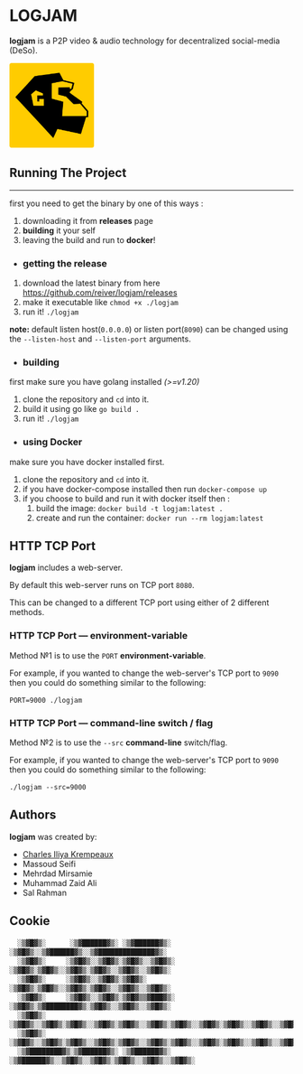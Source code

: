 # LOGJAM

**logjam** is a P2P video & audio technology for decentralized social-media (DeSo).

<img src="doc/img/greatape-logo.png" style="width:150px" />

## Running The Project

---

first you need to get the binary by one of this ways :

1. downloading it from **releases** page
2. **building** it your self
3. leaving the build and run to **docker**!

- ### getting the release
1. download the latest binary from here https://github.com/reiver/logjam/releases
2. make it executable like `chmod +x ./logjam`
3. run it! `./logjam`

**note:** default listen host(`0.0.0.0`) or listen port(`8090`) can be changed using the `--listen-host` and `--listen-port` arguments.

- ### building

first make sure you have golang installed *(>=v1.20)*
1. clone the repository and `cd` into it.
2. build it using go like `go build .`
3. run it! `./logjam`

- ### using Docker

make sure you have docker installed first.
1. clone the repository and `cd` into it.
2. if you have docker-compose installed then run `docker-compose up`
3. if you choose to build and run it with docker itself then :
   1. build the image: `docker build -t logjam:latest .`
   2. create and run the container: `docker run --rm logjam:latest`

## HTTP TCP Port

**logjam** includes a web-server.

By default this web-server runs on TCP port `8080`.

This can be changed to a different TCP port using either of 2 different methods.

### HTTP TCP Port — environment-variable

Method №1 is to use the `PORT` **environment-variable**.

For example, if you wanted to change the web-server's TCP port to `9090` then you could do something similar to the following:

```
PORT=9000 ./logjam
```

### HTTP TCP Port — command-line switch / flag

Method №2 is to use the `--src` **command-line** switch/flag.

For example, if you wanted to change the web-server's TCP port to `9090` then you could do something similar to the following:

```
./logjam --src=9000
```

## Authors

**logjam** was created by:

* [Charles Iliya Krempeaux](http://reiver.link/)
* Massoud Seifi
* Mehrdad Mirsamie
* Muhammad Zaid Ali
* Sal Rahman

## Cookie

```
  ░▒▓█▓▒░      ░▒▓██████▓▒░ ░▒▓██████▓▒░       ░▒▓█▓▒░░▒▓██████▓▒░░▒▓██████████████▓▒░
  ░▒▓█▓▒░     ░▒▓█▓▒░░▒▓█▓▒░▒▓█▓▒░░▒▓█▓▒░      ░▒▓█▓▒░▒▓█▓▒░░▒▓█▓▒░▒▓█▓▒░░▒▓█▓▒░░▒▓█▓▒░
  ░▒▓█▓▒░     ░▒▓█▓▒░░▒▓█▓▒░▒▓█▓▒░             ░▒▓█▓▒░▒▓█▓▒░░▒▓█▓▒░▒▓█▓▒░░▒▓█▓▒░░▒▓█▓▒░
  ░▒▓█▓▒░     ░▒▓█▓▒░░▒▓█▓▒░▒▓█▓▒▒▓███▓▒░      ░▒▓█▓▒░▒▓████████▓▒░▒▓█▓▒░░▒▓█▓▒░░▒▓█▓▒░
  ░▒▓█▓▒░     ░▒▓█▓▒░░▒▓█▓▒░▒▓█▓▒░░▒▓█▓▒░▒▓█▓▒░░▒▓█▓▒░▒▓█▓▒░░▒▓█▓▒░▒▓█▓▒░░▒▓█▓▒░░▒▓█▓▒░
  ░▒▓█▓▒░     ░▒▓█▓▒░░▒▓█▓▒░▒▓█▓▒░░▒▓█▓▒░▒▓█▓▒░░▒▓█▓▒░▒▓█▓▒░░▒▓█▓▒░▒▓█▓▒░░▒▓█▓▒░░▒▓█▓▒░
  ░▒▓████████▓▒░▒▓██████▓▒░ ░▒▓██████▓▒░ ░▒▓██████▓▒░░▒▓█▓▒░░▒▓█▓▒░▒▓█▓▒░░▒▓█▓▒░░▒▓█▓▒░
```
